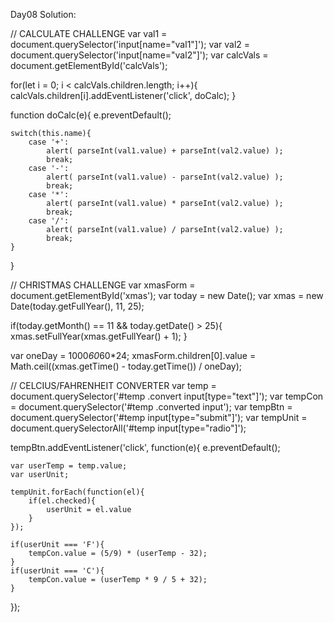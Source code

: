 Day08 Solution:

// CALCULATE CHALLENGE
var val1 = document.querySelector('input[name="val1"]');
var val2 = document.querySelector('input[name="val2"]');
var calcVals = document.getElementById('calcVals');

for(let i = 0; i < calcVals.children.length; i++){
    calcVals.children[i].addEventListener('click', doCalc);
}

function doCalc(e){
    e.preventDefault();

    switch(this.name){
        case '+':
            alert( parseInt(val1.value) + parseInt(val2.value) );
            break;
        case '-':
            alert( parseInt(val1.value) - parseInt(val2.value) );
            break;
        case '*':
            alert( parseInt(val1.value) * parseInt(val2.value) );
            break;
        case '/':
            alert( parseInt(val1.value) / parseInt(val2.value) );
            break;
    }
}


// CHRISTMAS CHALLENGE
var xmasForm = document.getElementById('xmas');
var today = new Date();
var xmas = new Date(today.getFullYear(), 11, 25);

if(today.getMonth() == 11 && today.getDate() > 25){
    xmas.setFullYear(xmas.getFullYear() + 1);
}

var oneDay = 1000*60*60*24;
xmasForm.children[0].value = Math.ceil((xmas.getTime() - today.getTime()) / oneDay);


// CELCIUS/FAHRENHEIT CONVERTER
var temp = document.querySelector('#temp .convert input[type="text"]');
var tempCon = document.querySelector('#temp .converted input');
var tempBtn = document.querySelector('#temp input[type="submit"]');
var tempUnit = document.querySelectorAll('#temp input[type="radio"]');

tempBtn.addEventListener('click', function(e){
    e.preventDefault();

    var userTemp = temp.value;
    var userUnit;

    tempUnit.forEach(function(el){
        if(el.checked){
            userUnit = el.value
        }
    });

    if(userUnit === 'F'){
        tempCon.value = (5/9) * (userTemp - 32);
    }
    if(userUnit === 'C'){
        tempCon.value = (userTemp * 9 / 5 + 32);
    }
});
